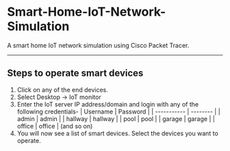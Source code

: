 # Smart-Home-IoT-Network-Simulation
A smart home IoT network simulation using Cisco Packet Tracer.
***************************
## Steps to operate smart devices
1. Click on any of the end devices.
2. Select Desktop → IoT monitor
3. Enter the IoT server IP address/domain and login with any of the following credentials-
| Username    | Password |
| ----------- | -------- |
| admin       | admin    |
| hallway     | hallway  |
| pool        | pool     |
| garage      | garage   |
| office      | office   | 
(and so on)
4. You will now see a list of smart devices. Select the devices you want to operate.
